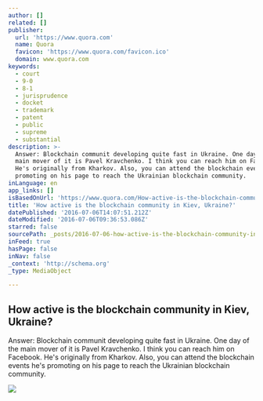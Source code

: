 ```yaml
---
author: []
related: []
publisher:
  url: 'https://www.quora.com'
  name: Quora
  favicon: 'https://www.quora.com/favicon.ico'
  domain: www.quora.com
keywords:
  - court
  - 9-0
  - 8-1
  - jurisprudence
  - docket
  - trademark
  - patent
  - public
  - supreme
  - substantial
description: >-
  Answer: Blockchain communit developing quite fast in Ukraine. One day of the
  main mover of it is Pavel Kravchenko. I think you can reach him on Facebook.
  He's originally from Kharkov. Also, you can attend the blockchain events he's
  promoting on his page to reach the Ukrainian blockchain community.
inLanguage: en
app_links: []
isBasedOnUrl: 'https://www.quora.com/How-active-is-the-blockchain-community-in-Kiev-Ukraine'
title: 'How active is the blockchain community in Kiev, Ukraine?'
datePublished: '2016-07-06T14:07:51.212Z'
dateModified: '2016-07-06T09:36:53.086Z'
starred: false
sourcePath: _posts/2016-07-06-how-active-is-the-blockchain-community-in-kiev-ukraine.md
inFeed: true
hasPage: false
inNav: false
_context: 'http://schema.org'
_type: MediaObject

---
```

<article style=""><h1>How active is the blockchain community in Kiev, Ukraine?</h1><p>Answer: Blockchain communit developing quite fast in Ukraine. One day of the main mover of it is Pavel Kravchenko. I think you can reach him on Facebook. He's originally from Kharkov. Also, you can attend the blockchain events he's promoting on his page to reach the Ukrainian blockchain community.</p><img src="https://qsf.ec.quoracdn.net/-images.new_grid.fb_share_default.pnge6dde9cfa6e03c43.png" /></article>